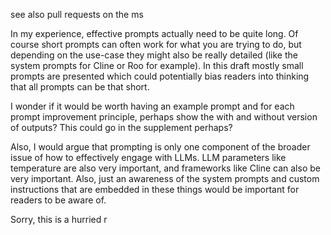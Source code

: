 see also pull requests on the ms

In my experience, effective prompts actually need to be quite long. Of course short prompts can often work for what you are trying to do, but depending on the use-case they might also be really detailed (like the system prompts for Cline or Roo for example). In this draft mostly small prompts are presented which could potentially bias readers into thinking that all prompts can be that short. 

I wonder if it would be worth having an example prompt and for each prompt improvement principle, perhaps show the with and without version of outputs? This could go in the supplement perhaps? 

Also, I would argue that prompting is only one component of the broader issue of how to effectively engage with LLMs. LLM parameters like temperature are also very important, and frameworks like Cline can also be very important. Also, just an awareness of the system prompts and custom instructions that are embedded in these things would be important for readers to be aware of. 

Sorry, this is a hurried r